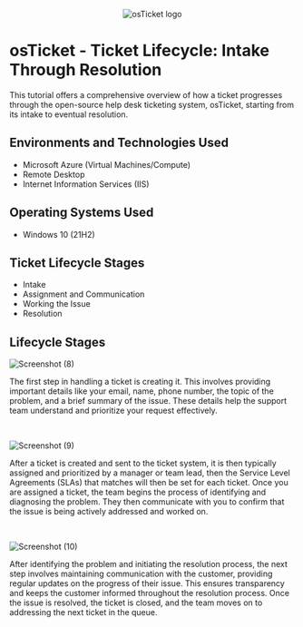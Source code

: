 <p align="center">
<img src="https://i.imgur.com/Clzj7Xs.png" alt="osTicket logo"/>
</p>

<h1>osTicket - Ticket Lifecycle: Intake Through Resolution</h1>
This tutorial offers a comprehensive overview of how a ticket progresses through the open-source help desk ticketing system, osTicket, starting from its intake to eventual resolution.<br />

<h2>Environments and Technologies Used</h2>

- Microsoft Azure (Virtual Machines/Compute)
- Remote Desktop
- Internet Information Services (IIS)

<h2>Operating Systems Used </h2>

- Windows 10</b> (21H2)

<h2>Ticket Lifecycle Stages</h2>

- Intake
- Assignment and Communication
- Working the Issue
- Resolution

<h2>Lifecycle Stages</h2>

![Screenshot (8)](https://github.com/user-attachments/assets/f264696b-93e2-44e1-8c08-448a6556b22a)

The first step in handling a ticket is creating it. This involves providing important details like your email, name, phone number, the topic of the problem, and a brief summary of the issue. These details help the support team understand and prioritize your request effectively.
</p>
<br />

![Screenshot (9)](https://github.com/user-attachments/assets/822ec369-4a39-45db-a303-fa3f7214b1d7)

After a ticket is created and sent to the ticket system, it is then typically assigned and prioritized by a manager or team lead, then the Service Level Agreements (SLAs) that matches will then be set for each ticket. Once you are assigned a ticket, the team begins the process of identifying and diagnosing the problem. They then communicate with you to confirm that the issue is being actively addressed and worked on.
</p>
<br />

![Screenshot (10)](https://github.com/user-attachments/assets/51b1693e-398e-41c4-aa76-efb7b595aa2b)

After identifying the problem and initiating the resolution process, the next step involves maintaining communication with the customer, providing regular updates on the progress of their issue. This ensures transparency and keeps the customer informed throughout the resolution process. Once the issue is resolved, the ticket is closed, and the team moves on to addressing the next ticket in the queue.
</p>
<br />
